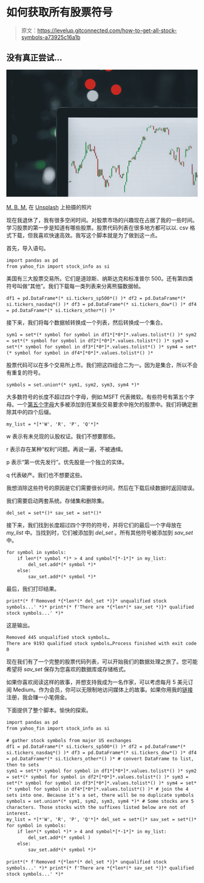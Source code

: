 # 如何获取所有股票符号

> 原文：<https://levelup.gitconnected.com/how-to-get-all-stock-symbols-a73925c16a1b>

## 没有真正尝试…

![](img/0ea0d8334311ca8440fcfa8749dde6a7.png)

[M. B. M.](https://unsplash.com/@m_b_m?utm_source=unsplash&utm_medium=referral&utm_content=creditCopyText) 在 [Unsplash](https://unsplash.com/s/photos/graphs?utm_source=unsplash&utm_medium=referral&utm_content=creditCopyText) 上拍摄的照片

现在我退休了，我有很多空闲时间。对股票市场的兴趣现在占据了我的一些时间。学习股票的第一步是知道有哪些股票。股票代码列表在很多地方都可以以. csv 格式下载，但我喜欢快速高效。我写这个脚本就是为了做到这一点。

首先，导入语句。

```
import pandas as pd
from yahoo_fin import stock_info as si
```

美国有三大股票交易所。它们是道琼斯、纳斯达克和标准普尔 500。还有第四类符号叫做“其他”。我们下载每一类列表来分离熊猫数据帧。

```
df1 = pd.DataFrame*(* si.tickers_sp500*() )* df2 = pd.DataFrame*(* si.tickers_nasdaq*() )* df3 = pd.DataFrame*(* si.tickers_dow*() )* df4 = pd.DataFrame*(* si.tickers_other*() )*
```

接下来，我们将每个数据帧转换成一个列表，然后转换成一个集合。

```
sym1 = set*(* symbol for symbol in df1*[*0*]*.values.tolist*() )* sym2 = set*(* symbol for symbol in df2*[*0*]*.values.tolist*() )* sym3 = set*(* symbol for symbol in df3*[*0*]*.values.tolist*() )* sym4 = set*(* symbol for symbol in df4*[*0*]*.values.tolist*() )*
```

股票代码可以在多个交易所上市。我们把这四组合二为一。因为是集合，所以不会有重复的符号。

```
symbols = set.union*(* sym1, sym2, sym3, sym4 *)*
```

大多数符号的长度不超过四个字母，例如:MSFT 代表微软。有些符号有第五个字母。一个[第五个字母](https://www.investopedia.com/ask/answers/06/nasdaqfifthletter.asp)大多被添加到在某些交易要求中拖欠的股票中。我们将确定删除其中的四个后缀。

```
my_list = *[*'W', 'R', 'P', 'Q'*]*
```

w 表示有未兑现的认股权证。我们不想要那些。

r 表示存在某种“权利”问题。再说一遍，不被通缉。

p 表示“第一优先发行”。优先股是一个独立的实体。

q 代表破产。我们也不想要这些。

我想消除这些符号的原因是它们需要很长时间，然后在下载后续数据时返回错误。

我们需要启动两套系统。存储集和删除集。

```
del_set = set*()* sav_set = set*()*
```

接下来，我们找到长度超过四个字符的符号，并将它们的最后一个字母放在 *my_list* 中。当找到时，它们被添加到 *del_set* 。所有其他符号被添加到 *sav_set* 中。

```
for symbol in symbols:
    if len*(* symbol *)* > 4 and symbol*[*-1*]* in my_list:
        del_set.add*(* symbol *)*
    else:
        sav_set.add*(* symbol *)*
```

最后，我们打印结果。

```
print*(* f'Removed *{*len*(* del_set *)}* unqualified stock symbols...' *)* print*(* f'There are *{*len*(* sav_set *)}* qualified stock symbols...' *)*
```

这是输出。

```
Removed 445 unqualified stock symbols…
There are 9193 qualified stock symbols…Process finished with exit code 0
```

现在我们有了一个完整的股票代码列表，可以开始我们的数据处理之旅了。您可能希望将 *sav_set* 保存为您喜欢的数据库或存储格式。

如果你喜欢阅读这样的故事，并想支持我成为一名作家，可以考虑每月 5 美元订阅 Medium。作为会员，你可以无限制地访问媒体上的故事。如果你用我的[链接](https://zenndogg-52643-medium.com/membership)注册，我会赚一小笔佣金。

下面提供了整个脚本。愉快的探索。

```
import pandas as pd
from yahoo_fin import stock_info as si

# gather stock symbols from major US exchanges
df1 = pd.DataFrame*(* si.tickers_sp500*() )* df2 = pd.DataFrame*(* si.tickers_nasdaq*() )* df3 = pd.DataFrame*(* si.tickers_dow*() )* df4 = pd.DataFrame*(* si.tickers_other*() )* # convert DataFrame to list, then to sets
sym1 = set*(* symbol for symbol in df1*[*0*]*.values.tolist*() )* sym2 = set*(* symbol for symbol in df2*[*0*]*.values.tolist*() )* sym3 = set*(* symbol for symbol in df3*[*0*]*.values.tolist*() )* sym4 = set*(* symbol for symbol in df4*[*0*]*.values.tolist*() )* # join the 4 sets into one. Because it's a set, there will be no duplicate symbols
symbols = set.union*(* sym1, sym2, sym3, sym4 *)* # Some stocks are 5 characters. Those stocks with the suffixes listed below are not of interest.
my_list = *[*'W', 'R', 'P', 'Q'*]* del_set = set*()* sav_set = set*()* for symbol in symbols:
    if len*(* symbol *)* > 4 and symbol*[*-1*]* in my_list:
        del_set.add*(* symbol )
    else:
        sav_set.add*(* symbol *)*

print*(* f'Removed *{*len*(* del_set *)}* unqualified stock symbols...' *)* print*(* f'There are *{*len*(* sav_set *)}* qualified stock symbols...' *)*
```